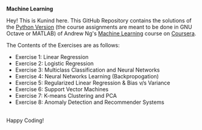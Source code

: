 <h>**Machine Learning**</h>

Hey! This is Kunind here. This GitHub Repository contains the solutions of the <a href="https://github.com/dibgerge/ml-coursera-python-assignments">Python Version</a> (the course assignments are meant to be done in GNU Octave or MATLAB)
of Andrew Ng's <a href="https://www.coursera.org/learn/machine-learning">Machine Learning</a>
course on <a href="https://www.coursera.org/">Coursera</a>.

The Contents of the Exercises are as follows:
<ul>
<li> Exercise 1: Linear Regression
<li> Exercise 2: Logistic Regression
<li> Exercise 3: Multiclass Classification and Neural Networks
<li> Exercise 4: Neural Networks Learning (Backpropogation)
<li> Exercise 5: Regularized Linear Regression & Bias v/s Variance
<li> Exercise 6: Support Vector Machines
<li> Exercise 7: K-means Clustering and PCA
<li> Exercise 8: Anomaly Detection and Recommender Systems
</ul>
<br>Happy Coding!</br>
